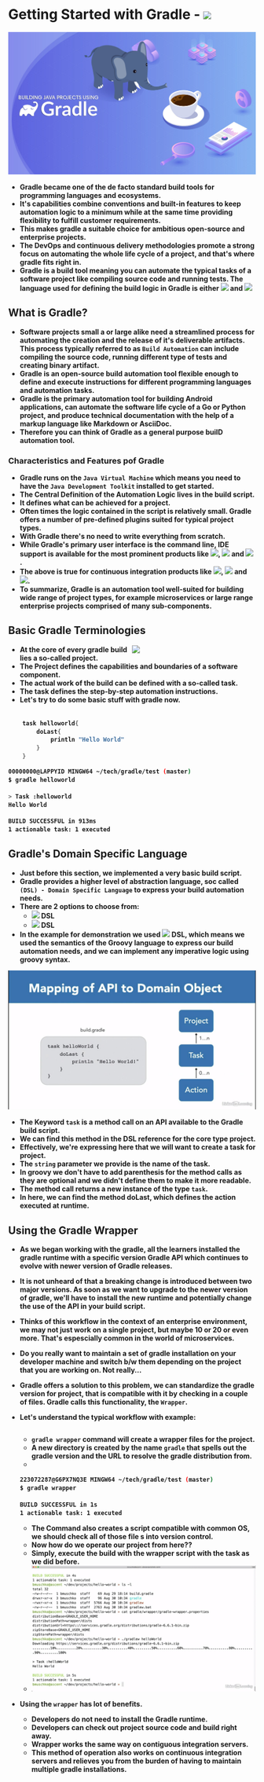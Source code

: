 <p align="justify">
<strong>

# Getting Started with Gradle - <img src="https://img.shields.io/badge/Gradle-02303A?style=for-the-badge&logo=Gradle&logoColor=white">

![](https://github.com/amandewatnitrr/gradle-tutorial/blob/master/imgs/gradle11.png)

- Gradle became one of the de facto standard build tools for programming languages and ecosystems.
- It's capabilities combine conventions and built-in features to keep automation logic to a minimum while at the same time providing flexibility to fulfill customer requirements.
- This makes gradle a suitable choice for ambitious open-source and enterprise projects.
- The DevOps and continuous delivery methodologies promote a strong focus on automating the whole life cycle of a project, and that's where gradle fits right in.
- Gradle is a build tool meaning you can automate the typical tasks of a software project like compiling source code and running tests. The language used for defining the build logic in Gradle is either <img src="https://img.shields.io/badge/Groovy-4298B8?style=plastice&logo=Groovy&logoColor=white"> and <img src="https://img.shields.io/badge/Kotlin-7F52FF?style=plastice&logo=Kotlin&logoColor=white">

## What is Gradle?

- Software projects small a or large alike need a streamlined process for automating the creation and the release of it's deliverable artifacts. This process typically referred to as `Build Automation` can include compiling the source code, running different type of tests and creating binary artifact.
- Gradle is an open-source build automation tool flexible enough to define and execute instructions for different programming languages and automation tasks.
- Gradle is the primary automation tool for building Android applications, can automate the software life cycle of a Go or Python project, and produce technical documentation with the help of a markup language like Markdown or AsciiDoc.
- Therefore you can think of Gradle as a general purpose builD automation tool.

### Characteristics and Features pof Gradle

- Gradle runs on the `Java Virtual Machine` which means you need to have the `Java Development Toolkit` installed to get started.
- The Central Definition of the Automation Logic lives in the build script.
- It defines what can be achieved for a project.
- Often times the logic contained in the script is relatively small. Gradle offers a number of pre-defined plugins suited for typical project types.
- With Gradle there's no need to write everything from scratch.
- While Gradle's primary user interface is the command line, IDE support is available for the most prominent products like <img src="https://img.shields.io/badge/IntelliJ_IDEA-FFFFFF?style=plastice&logo=Jetbrains&logoColor=black">, <img src="https://img.shields.io/badge/Eclipse-2C2255?style=plastice&logo=Eclipse&logoColor=white"> and <img src="https://img.shields.io/badge/vscode-007ACC?style=plastice&logo=visualstudio&logoColor=white">.
- The above is true for continuous integration products like <img src="https://img.shields.io/badge/Jenkins-D24939?style=plastice&logo=Jenkins&logoColor=white">, <img src="https://img.shields.io/badge/Teamcity-FFFFFF?style=plastice&logo=Teamcity&logoColor=black"> and <img src="https://img.shields.io/badge/Github_Actions-2088FF?style=plastice&logo=githubactions&logoColor=white">.
- To summarize, Gradle is an automation tool well-suited for building wide range of project types, for example microservices or large range enterprise projects comprised of many sub-components.

## Basic Gradle Terminologies

<img width="50%" align="right" src="https://github.com/amandewatnitrr/gradle-tutorial/blob/master/imgs/services1.gif">

- At the core of every gradle build lies a so-called project.
- The Project defines the capabilities and boundaries of a software component.
- The actual work of the build can be defined with a so-called task.
- The task defines the step-by-step automation instructions.
- Let's try to do some basic stuff with gradle now.

```groovy

    task helloworld{
        doLast{
            println "Hello World"
        }
    }
```

```BASH
00000000@LAPPYID MINGW64 ~/tech/gradle/test (master)
$ gradle helloworld

> Task :helloworld
Hello World

BUILD SUCCESSFUL in 913ms
1 actionable task: 1 executed
```

## Gradle's Domain Specific Language

- Just before this section, we implemented a very basic build script.
- Gradle provides a higher level of abstraction language, soc called `(DSL) - Domain Specific Language` to express your build automation needs.
- There are 2 options to choose from:
  - <img src="https://img.shields.io/badge/Groovy-4298B8?style=plastice&logo=Groovy&logoColor=white"> DSL
  - <img src="https://img.shields.io/badge/Kotlin-7F52FF?style=plastice&logo=Kotlin&logoColor=white"> DSL
- In the example for demonstration we used <img src="https://img.shields.io/badge/Groovy-4298B8?style=plastice&logo=Groovy&logoColor=white"> DSL, which means we used the semantics of the Groovy language to express our build automation needs, and we can implement any imperative logic using groovy syntax.

<img src="https://github.com/amandewatnitrr/gradle-tutorial/blob/master/imgs/code-example-2.png">

- The Keyword `task` is a method call on an API available to the Gradle build script.
- We can find this method in the DSL reference for the core type project.
- Effectively, we're expressing here that we will want to create a task for project.
- The `string` parameter we provide is the name of the task.
- In groovy we don't have to add parenthesis for the method calls as they are optional and we didn't define them to make it more readable.
- The method call returns a new instance of the type `task`.
- In here, we can find the method doLast, which defines the action executed at runtime.

## Using the Gradle Wrapper

- As we began working with the gradle, all the learners installed the gradle runtime with a specific version Gradle API which continues to evolve with newer version of Gradle releases.
- It is not unheard of that a breaking change is introduced between two major versions. As soon as we want to upgrade to the newer version of gradle, we'll have to install the new runtime and potentially change the use of the API in your build script.
- Thinks of this workflow in the context of an enterprise environment, we may not just work on a single project, but maybe 10 or 20 or even more. That's espescially common in the world of microservices.
- Do you really want to maintain a set of gradle installation on your developer machine and switch b/w them depending on the project that you are working on. Not really...
- Gradle offers a solution to this problem, we can standardize the gradle version for project, that is compatible with it by checking in a couple of files. Gradle calls this functionality, the `Wrapper`.

- Let's understand the typical workflow with example:

    ```BASH

    ```

  - `gradle wrapper` command will create a wrapper files for the project.
  - A new directory is created by the name `gradle` that spells out the gradle version and the URL to resolve the gradle distribution from.
  -

    ```bash
    223072287@G6PX7NQ3E MINGW64 ~/tech/gradle/test (master)
    $ gradle wrapper

    BUILD SUCCESSFUL in 1s
    1 actionable task: 1 executed
    ```

  - The Command also creates a script compatible with common OS, we should check all of those file s into version control.
  - Now how do we operate our project from here??
  - Simply, execute the build with the wrapper script with the task as we did before.
  - <img src="https://github.com/amandewatnitrr/gradle-tutorial/blob/master/imgs/code-example-3.png">

- Using the `wrapper` has lot of benefits.
  - Developers do not need to install the Gradle runtime.
  - Developers can check out project source code and build right away.
  - Wrapper works the same way on contiguous integration servers.
  - This method of operation also works on continuous integration servers and relieves you from the burden of having to maintain multiple gradle installations.


</strong>
</p>
